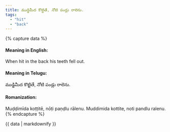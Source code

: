 ```yaml
---
title: ముడ్డిమీద కొట్టితే, నోటి పండ్లు రాలెను.
tags:
  - "hit"
  - "back"
---
```


{% capture data %}
#### Meaning in English:
When hit in the back his teeth fell out.

#### Meaning in Telugu:
ముడ్డిమీద కొట్టితే, నోటి పండ్లు రాలెను.

#### Romanization:
Muḍḍimīda koṭṭitē, nōṭi paṇḍlu rālenu.
Muddimida kottite, noti pandlu ralenu.
{% endcapture %}

{{ data | markdownify }}

